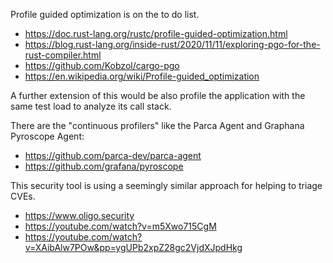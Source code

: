 Profile guided optimization is on the to do list.
- https://doc.rust-lang.org/rustc/profile-guided-optimization.html
- https://blog.rust-lang.org/inside-rust/2020/11/11/exploring-pgo-for-the-rust-compiler.html
- https://github.com/Kobzol/cargo-pgo
- https://en.wikipedia.org/wiki/Profile-guided_optimization

A further extension of this would be also profile the application
with the same test load to analyze its call stack.

There are the "continuous profilers" like the Parca Agent and Graphana Pyroscope Agent:
- https://github.com/parca-dev/parca-agent
- https://github.com/grafana/pyroscope

This security tool is using a seemingly similar approach for helping to triage CVEs.

- https://www.oligo.security
- https://youtube.com/watch?v=m5Xwo715CgM
- https://youtube.com/watch?v=XAibAlw7POw&pp=ygUPb2xpZ28gc2VjdXJpdHkg
